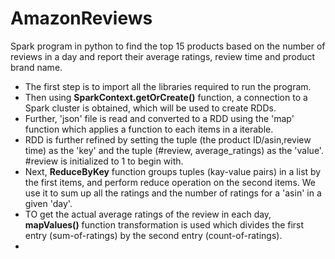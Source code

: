 # AmazonReviews
Spark program in python to find the top 15 products based on the number of reviews in a day and report their average ratings, review time and product brand name.

- The first step is to import all the libraries required to run the program.
- Then using **SparkContext.getOrCreate()** function, a connection to a Spark cluster is obtained, which will be used to create RDDs.
- Further, 'json' file is read and converted to a RDD using the 'map' function which applies a function to each items in a iterable.
- RDD is further refined by setting the tuple (the product ID/asin,review time) as the 'key' and the tuple (#review, average_ratings) as the 'value'. #review is initialized to 1 to begin with.
- Next, **ReduceByKey** function groups tuples (kay-value pairs) in a list by the first items, and perform reduce operation on the second items. We use it to sum up all the ratings and the number of ratings for a 'asin' in a given 'day'.
- TO get the actual average ratings of the review in each day, **mapValues()** function transformation is used which divides the first entry (sum-of-ratings) by the second entry (count-of-ratings).
- 
